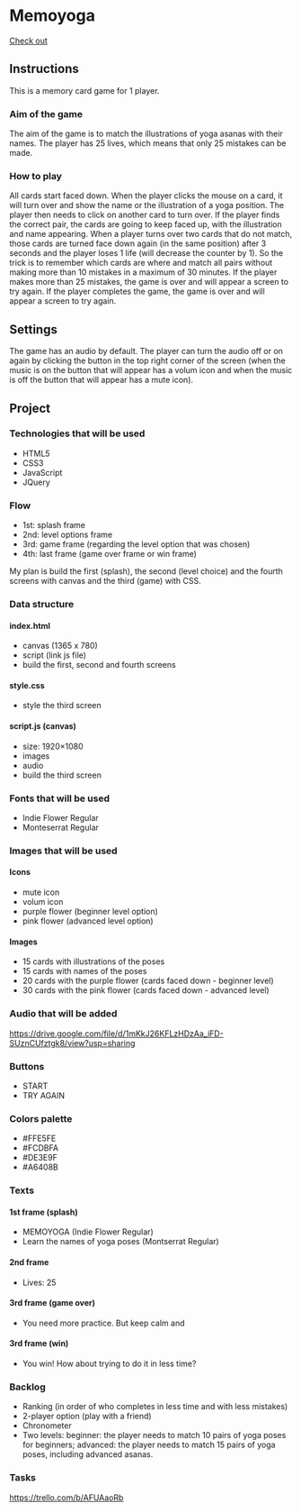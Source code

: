 # Memoyoga

[Check out](https://marileitune.github.io/memoyoga/)

## Instructions
This is a memory card game for 1 player.

### Aim of the game
The aim of the game is to match the illustrations of yoga asanas with their names. 
The player has 25 lives, which means that only 25 mistakes can be made. 

### How to play
All cards start faced down. When the player clicks the mouse on a card, it will turn over and show the name or the illustration of a yoga position.
The player then needs to click on another card to turn over. If the player finds the correct pair, the cards are going to keep faced up, with the illustration and name appearing.
When a player turns over two cards that do not match, those cards are turned face down again (in the same position) after 3 seconds and the player loses 1 life (will decrease the counter by 1).
So the trick is to remember which cards are where and match all pairs without making more than 10 mistakes in a maximum of 30 minutes.
If the player makes more than 25 mistakes, the game is over and will appear a screen to try again. 
If the player completes the game, the game is over and will appear a screen to try again. 

## Settings
The game has an audio by default. The player can turn the audio off or on again by clicking the button in the top right corner of the screen (when the music is on the button that will appear has a volum icon and when the music is off the button that will appear has a mute icon).

## Project

### Technologies that will be used
- HTML5
- CSS3
- JavaScript
- JQuery

### Flow
- 1st: splash frame
- 2nd: level options frame
- 3rd: game frame (regarding the level option that was chosen)
- 4th: last frame (game over frame or win frame)

My plan is build the first (splash), the second (level choice) and the fourth screens with canvas and the third (game) with CSS.

### Data structure

#### index.html
- canvas (1365 x 780)
- script (link js file)
- build the first, second and fourth screens

#### style.css
- style the third screen

#### script.js (canvas)
- size: 1920×1080
- images 
- audio
- build the third screen

### Fonts that will be used
- Indie Flower Regular
- Monteserrat Regular

### Images that will be used

#### Icons
- mute icon
- volum icon
- purple flower (beginner level option)
- pink flower (advanced level option)

#### Images
- 15 cards with illustrations of the poses
- 15 cards with names of the poses
- 20 cards with the purple flower (cards faced down - beginner level)
- 30 cards with the pink flower (cards faced down - advanced level)

### Audio that will be added

https://drive.google.com/file/d/1mKkJ26KFLzHDzAa_iFD-SUznCUfztgk8/view?usp=sharing

### Buttons 
- START
- TRY AGAIN

### Colors palette
- #FFE5FE
- #FCDBFA
- #DE3E9F
- #A6408B

### Texts

#### 1st frame (splash)
- MEMOYOGA (Indie Flower Regular)
- Learn the names of yoga poses (Montserrat Regular)

#### 2nd frame
- Lives: 25 

#### 3rd frame (game over)
- You need more practice. But keep calm and

#### 3rd frame (win)
- You win! How about trying to do it in less time?

### Backlog

- Ranking (in order of who completes in less time and with less mistakes)
- 2-player option (play with a friend)
- Chronometer
- Two levels: beginner: the player needs to match 10 pairs of yoga poses for beginners; advanced: the player needs to match 15 pairs of yoga poses, including advanced asanas.


### Tasks

https://trello.com/b/AFUAaoRb
